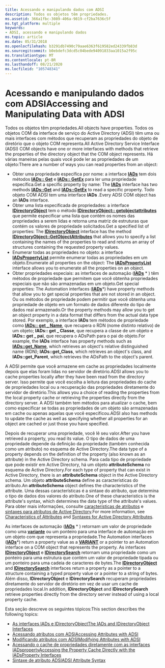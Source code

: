 ```yaml
---
title: Acessando e manipulando dados com ADSI
description: Todos os objetos têm propriedades.
ms.assetid: 366a1fbc-3089-406a-9819-cf2ba7636c5f
ms.tgt_platform: multiple
keywords:
- ADSI, acessando e manipulando dados
ms.topic: article
ms.date: 05/31/2018
ms.openlocfilehash: b3291db7490c79aae6363f619582ed24339fb83d
ms.sourcegitcommit: b0ebdefc3dcd5c04bede94091833aa1015a2f95c
ms.translationtype: MT
ms.contentlocale: pt-BR
ms.lasthandoff: 08/21/2020
ms.locfileid: "105748341"
---
```

# <a name="accessing-and-manipulating-data-with-adsi"></a><span data-ttu-id="6a1db-104">Acessando e manipulando dados com ADSI</span><span class="sxs-lookup"><span data-stu-id="6a1db-104">Accessing and Manipulating Data with ADSI</span></span>

<span data-ttu-id="6a1db-105">Todos os objetos têm propriedades.</span><span class="sxs-lookup"><span data-stu-id="6a1db-105">All objects have properties.</span></span> <span data-ttu-id="6a1db-106">Todos os objetos COM da interface de serviço do Active Directory (ADSI) têm uma ou mais interfaces com métodos que recuperam as propriedades do objeto de diretório que o objeto COM representa.</span><span class="sxs-lookup"><span data-stu-id="6a1db-106">All Active Directory Service Interface (ADSI) COM objects have one or more interfaces with methods that retrieve the properties of the directory object that the COM object represents.</span></span> <span data-ttu-id="6a1db-107">Há várias maneiras pelas quais você pode ler as propriedades de um objeto:</span><span class="sxs-lookup"><span data-stu-id="6a1db-107">There are a number of ways you can read properties from an object:</span></span>

-   <span data-ttu-id="6a1db-108">Obter uma propriedade específica por nome: a interface [**IADs**](/windows/desktop/api/Iads/nn-iads-iads) tem dois métodos [**IADs:: Get**](/windows/desktop/api/Iads/nf-iads-iads-get) e [**IADs:: GetEx**](/windows/desktop/api/Iads/nf-iads-iads-getex) para ler uma propriedade específica.</span><span class="sxs-lookup"><span data-stu-id="6a1db-108">Get a specific property by name: The [**IADs**](/windows/desktop/api/Iads/nn-iads-iads) interface has two methods [**IADs::Get**](/windows/desktop/api/Iads/nf-iads-iads-get) and [**IADs::GetEx**](/windows/desktop/api/Iads/nf-iads-iads-getex) to read a specific property.</span></span> <span data-ttu-id="6a1db-109">Todo objeto COM ADSI tem uma interface **IADs** .</span><span class="sxs-lookup"><span data-stu-id="6a1db-109">Every ADSI COM object has an **IADs** interface.</span></span>
-   <span data-ttu-id="6a1db-110">Obter uma lista especificada de propriedades: a interface [**IDirectoryObject**](/windows/desktop/api/Iads/nn-iads-idirectoryobject) tem o método [**IDirectoryObject:: getobjectattributes**](/windows/desktop/api/Iads/nf-iads-idirectoryobject-getobjectattributes) que permite especificar uma lista que contém os nomes das propriedades a serem lidas e retorna uma matriz de estruturas que contém os valores de propriedade solicitados.</span><span class="sxs-lookup"><span data-stu-id="6a1db-110">Get a specified list of properties: The [**IDirectoryObject**](/windows/desktop/api/Iads/nn-iads-idirectoryobject) interface has the method [**IDirectoryObject::GetObjectAttributes**](/windows/desktop/api/Iads/nf-iads-idirectoryobject-getobjectattributes) that allows you to specify a list containing the names of the properties to read and returns an array of structures containing the requested property values.</span></span>
-   <span data-ttu-id="6a1db-111">Enumerar todas as propriedades no objeto: a interface [**IADsPropertyList**](/windows/desktop/api/Iads/nn-iads-iadspropertylist) permite enumerar todas as propriedades em um objeto.</span><span class="sxs-lookup"><span data-stu-id="6a1db-111">Enumerate all properties on the object: The [**IADsPropertyList**](/windows/desktop/api/Iads/nn-iads-iadspropertylist) interface allows you to enumerate all the properties on an object.</span></span>
-   <span data-ttu-id="6a1db-112">Obter propriedades especiais: as interfaces de automação ([**IADs**](/windows/desktop/api/Iads/nn-iads-iads) \* ) têm métodos de propriedade que permitem que você obtenha propriedades especiais que não são armazenadas em um objeto.</span><span class="sxs-lookup"><span data-stu-id="6a1db-112">Get special properties: The Automation interfaces ([**IADs**](/windows/desktop/api/Iads/nn-iads-iads)\*) have property methods that allow you to get special properties that are not stored in an object.</span></span> <span data-ttu-id="6a1db-113">Ou os métodos de propriedade podem permitir que você obtenha uma propriedade de objeto em um formato de dados diferente do tipo de dados real armazenado.</span><span class="sxs-lookup"><span data-stu-id="6a1db-113">Or the property methods may allow you to get an object property in a data format that differs from the actual data type stored.</span></span> <span data-ttu-id="6a1db-114">Por exemplo, a interface **IADs** tem métodos de propriedade como [**IADs:: get \_ Name**](iads-property-methods.md), que recupera o RDN (nome distinto relativo) de um objeto; **IADs:: get \_ Classe**, que recupera a classe de um objeto e **IADs:: get \_ pai**, que recupera o ADsPath para o pai do objeto.</span><span class="sxs-lookup"><span data-stu-id="6a1db-114">For example, the **IADs** interface has property methods such as [**IADs::get\_Name**](iads-property-methods.md), which retrieves an object's relative distinguished name (RDN); **IADs::get\_Class**, which retrieves an object's class, and **IADs::get\_Parent**, which retrieves the ADsPath to the object's parent.</span></span>

<span data-ttu-id="6a1db-115">A ADSI permite que você armazene em cache as propriedades localmente depois que elas foram lidas no servidor de diretório.</span><span class="sxs-lookup"><span data-stu-id="6a1db-115">ADSI allows you to cache properties locally after they have been read from the directory server.</span></span> <span data-ttu-id="6a1db-116">Isso permite que você escolha a leitura das propriedades do cache de propriedades local ou a recuperação das propriedades diretamente do servidor de diretório.</span><span class="sxs-lookup"><span data-stu-id="6a1db-116">This allows you a choice of reading the properties from the local property cache or retrieving the properties directly from the directory server.</span></span> <span data-ttu-id="6a1db-117">A ADSI também tem métodos para atualizar o cache, bem como especificar se todas as propriedades de um objeto são armazenadas em cache ou apenas aquelas que você especificou.</span><span class="sxs-lookup"><span data-stu-id="6a1db-117">ADSI also has methods to update the cache as well as specifying whether all properties for an object are cached or just those you have specified.</span></span>

<span data-ttu-id="6a1db-118">Depois de recuperar uma propriedade, você lê seu valor.</span><span class="sxs-lookup"><span data-stu-id="6a1db-118">After you have retrieved a property, you read its value.</span></span> <span data-ttu-id="6a1db-119">O tipo de dados de uma propriedade depende da definição da propriedade (também conhecida como um atributo) no esquema de Active Directory.</span><span class="sxs-lookup"><span data-stu-id="6a1db-119">The data type of a property depends on the definition of the property (also known as an attribute) in the Active Directory schema.</span></span> <span data-ttu-id="6a1db-120">Para cada tipo de propriedade que pode existir em Active Directory, há um objeto **attributeSchema** no esquema de Active Directory.</span><span class="sxs-lookup"><span data-stu-id="6a1db-120">For each type of property that can exist in Active Directory, there is an **attributeSchema** object in the Active Directory schema.</span></span> <span data-ttu-id="6a1db-121">Um objeto **attributeSchema** define as características do atributo.</span><span class="sxs-lookup"><span data-stu-id="6a1db-121">An **attributeSchema** object defines the characteristics of the attribute.</span></span> <span data-ttu-id="6a1db-122">Uma dessas características é a sintaxe do atributo, que determina o tipo de dados dos valores do atributo.</span><span class="sxs-lookup"><span data-stu-id="6a1db-122">One of these characteristics is the attribute's syntax, which determines the data type of the attribute's values.</span></span> <span data-ttu-id="6a1db-123">Para obter mais informações, consulte [características de atributos](/windows/desktop/AD/characteristics-of-attributes) e [sintaxes para atributos de Active Directory](/windows/desktop/AD/syntaxes-for-attributes-in-active-directory-domain-services).</span><span class="sxs-lookup"><span data-stu-id="6a1db-123">For more information, see [Characteristics of Attributes](/windows/desktop/AD/characteristics-of-attributes) and [Syntaxes for Active Directory Attributes](/windows/desktop/AD/syntaxes-for-attributes-in-active-directory-domain-services).</span></span>

<span data-ttu-id="6a1db-124">As interfaces de automação ([**IADs**](/windows/desktop/api/Iads/nn-iads-iads) \* ) retornam um valor de propriedade como uma [**variante**](/windows/win32/api/oaidl/ns-oaidl-variant) ou um ponteiro para uma interface de automação em um objeto com que representa a propriedade.</span><span class="sxs-lookup"><span data-stu-id="6a1db-124">The Automation interfaces ([**IADs**](/windows/desktop/api/Iads/nn-iads-iads)\*) return a property value as a [**VARIANT**](/windows/win32/api/oaidl/ns-oaidl-variant) or a pointer to an Automation interface on a COM object that represents the property.</span></span> <span data-ttu-id="6a1db-125">As interfaces [**IDirectoryObject**](/windows/desktop/api/Iads/nn-iads-idirectoryobject) e [**IDirectorySearch**](/windows/desktop/api/Iads/nn-iads-idirectorysearch) retornam uma propriedade como um ponteiro para uma estrutura que contém um valor de propriedade tipada ou um ponteiro para uma cadeia de caracteres de bytes.</span><span class="sxs-lookup"><span data-stu-id="6a1db-125">The [**IDirectoryObject**](/windows/desktop/api/Iads/nn-iads-idirectoryobject) and [**IDirectorySearch**](/windows/desktop/api/Iads/nn-iads-idirectorysearch) interfaces return a property as a pointer to a structure containing a typed property value or a pointer to a string of bytes.</span></span> <span data-ttu-id="6a1db-126">Além disso, **IDirectoryObject** e **IDirectorySearch** recuperam propriedades diretamente do servidor de diretório em vez de usar um cache de propriedades local.</span><span class="sxs-lookup"><span data-stu-id="6a1db-126">In addition, **IDirectoryObject** and **IDirectorySearch** retrieve properties directly from the directory server instead of using a local property cache.</span></span>

<span data-ttu-id="6a1db-127">Esta seção descreve os seguintes tópicos:</span><span class="sxs-lookup"><span data-stu-id="6a1db-127">This section describes the following topics:</span></span>

-   [<span data-ttu-id="6a1db-128">As interfaces IADs e IDirectoryObject</span><span class="sxs-lookup"><span data-stu-id="6a1db-128">The IADs and IDirectoryObject Interfaces</span></span>](the-iads-and-idirectoryobject-interfaces.md)
-   [<span data-ttu-id="6a1db-129">Acessando atributos com ADSI</span><span class="sxs-lookup"><span data-stu-id="6a1db-129">Accessing Attributes with ADSI</span></span>](accessing-attributes-with-adsi.md)
-   [<span data-ttu-id="6a1db-130">Modificando atributos com ADSI</span><span class="sxs-lookup"><span data-stu-id="6a1db-130">Modifying Attributes with ADSI</span></span>](modifying-attributes-with-adsi.md)
-   [<span data-ttu-id="6a1db-131">Acessando o cache de propriedades diretamente com as interfaces IADsproperty</span><span class="sxs-lookup"><span data-stu-id="6a1db-131">Accessing the Property Cache Directly with the IADsProperty Interfaces</span></span>](accessing-the-property-cache-directly-with-the-iadsproperty-interfaces.md)
-   [<span data-ttu-id="6a1db-132">Sintaxe de atributo ADSI</span><span class="sxs-lookup"><span data-stu-id="6a1db-132">ADSI Attribute Syntax</span></span>](adsi-attribute-syntax.md)

 

 